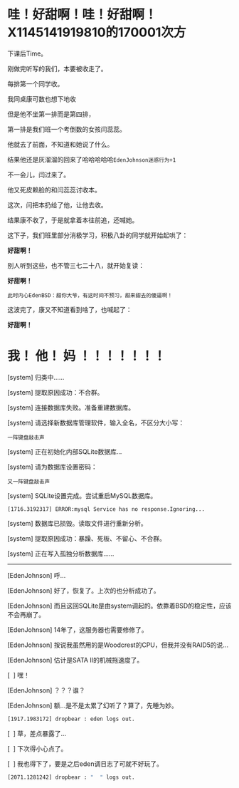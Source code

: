# 哇！好甜啊！哇！好甜啊！ X1145141919810的170001次方

下课后Time。

刚做完听写的我们，本要被收走了。

每排第一个同学收。

我同桌康可数也想下地收

但是他不坐第一排而是第四排，

第一排是我们班一个考倒数的女孩闫蕊蕊。

他就去了前面，不知道和她说了什么。

结果他还是灰溜溜的回来了哈哈哈哈哈```EdenJohnson迷惑行为+1```

不一会儿，闫过来了。

他又死皮赖脸的和闫蕊蕊讨收本。

这次，闫把本扔给了他，让他去收。

结果康不收了，于是就拿着本往前追，还喊她。

这下子，我们班里部分消极学习，积极八卦的同学就开始起哄了：

**好甜啊！**

别人听到这些，也不管三七二十八，就开始复读：

**好甜啊！**

```
此时内心EdenBSD：甜你大爷，有这时间不预习，甜来甜去的傻逼啊！
```

这波完了，康又不知道看到啥了，也喊起了：

**好甜啊！**

# 我！ 他！ 妈 ！！！！！！！

[system] 归类中......

[system] 提取原因成功：不合群。

[system] 连接数据库失败。准备重建数据库。

[system] 请选择新数据库管理软件，输入全名，不区分大小写：

```一阵键盘敲击声```

[system] 正在初始化内部SQLite数据库...

[system] 请为数据库设置密码：

```又一阵键盘敲击声```

[system] SQLite设置完成。尝试重启MySQL数据库。

```
[1716.3192317] ERROR:mysql Service has no response.Ignoring...
```

[system] 数据库已损毁。读取文件进行重新分析。

[system] 提取原因成功：暴躁、死板、不留心、不合群。

[system] 正在写入孤独分析数据库......

---

[EdenJohnson] 呼...

[EdenJohnson] 好了，恢复了。上次的也分析成功了。

[EdenJohnson] 而且这回SQLite是由system调起的。依靠着BSD的稳定性，应该不会再崩了。

[EdenJohnson] 14年了，这服务器也需要修修了。

[EdenJohnson] 按说我虽然用的是Woodcrest的CPU，但我并没有RAID5的说...

[EdenJohnson] 估计是SATA II的机械拖速度了。

[ ‌‍‍‍‍‌‌‍‌‌‌‍‍‌‌‌‍‍‌‌‌‌‍‌‌‌‌‌‍‌‌‌‌‍‍‌‌‌‍‍‌‌‌‌‌‌‍‍‌‌‌‌‌‌‌‍‍‌‌‌‍‍‌‌‌‌‍‌‌‌‌‌‌‌‍‍‌‍‍‌‌‌‍‍‌‌‌‍‍‍‍‍‌‌‌‍‍‌‌‌‍‍‌‌‌‌‌‌‍‌‌‍‌‍‍‌‌‌‍‍‌‌‌‌‍‌‌‌‍‌‌‌‍‌‍‍‌‌‌‍‍‌‌‌‌‍‌‌‍‍‍‌‌‍‌‍‍‌‌‌‍‍‌‌‍‌‍‍‌‌‌‌‍‌‌‍‍‌‌‌‍‍‌‌‌‍‌‍‌‌‍‌‌‌‍‍‌‌‌‍‍‌‌‍‍‍‍‌‌‌‌‌‌‌‍‍‌‌‌‍‍‌‌ ] 嘿！

[EdenJohnson] ？？？谁？

[EdenJohnson] 额...是不是太累了幻听了？算了，先睡为妙。

```bash
[1917.1983172] dropbear : eden logs out.
```

[ ‌‍‍‍‍‌‌‍‌‌‌‍‍‌‌‌‍‍‌‌‌‌‍‌‌‌‌‌‍‌‌‌‌‍‍‌‌‌‍‍‌‌‌‌‌‌‍‍‌‌‌‌‌‌‌‍‍‌‌‌‍‍‌‌‌‌‍‌‌‌‌‌‌‌‍‍‌‍‍‌‌‌‍‍‌‌‌‍‍‍‍‍‌‌‌‍‍‌‌‌‍‍‌‌‌‌‌‌‍‌‌‍‌‍‍‌‌‌‍‍‌‌‌‌‍‌‌‌‍‌‌‌‍‌‍‍‌‌‌‍‍‌‌‌‌‍‌‌‍‍‍‌‌‍‌‍‍‌‌‌‍‍‌‌‍‌‍‍‌‌‌‌‍‌‌‍‍‌‌‌‍‍‌‌‌‍‌‍‌‌‍‌‌‌‍‍‌‌‌‍‍‌‌‍‍‍‍‌‌‌‌‌‌‌‍‍‌‌‌‍‍‌‌ ] 草，差点暴露了...

[ ‌‍‍‍‍‌‌‍‌‌‌‍‍‌‌‌‍‍‌‌‌‌‍‌‌‌‌‌‍‌‌‌‌‍‍‌‌‌‍‍‌‌‌‌‌‌‍‍‌‌‌‌‌‌‌‍‍‌‌‌‍‍‌‌‌‌‍‌‌‌‌‌‌‌‍‍‌‍‍‌‌‌‍‍‌‌‌‍‍‍‍‍‌‌‌‍‍‌‌‌‍‍‌‌‌‌‌‌‍‌‌‍‌‍‍‌‌‌‍‍‌‌‌‌‍‌‌‌‍‌‌‌‍‌‍‍‌‌‌‍‍‌‌‌‌‍‌‌‍‍‍‌‌‍‌‍‍‌‌‌‍‍‌‌‍‌‍‍‌‌‌‌‍‌‌‍‍‌‌‌‍‍‌‌‌‍‌‍‌‌‍‌‌‌‍‍‌‌‌‍‍‌‌‍‍‍‍‌‌‌‌‌‌‌‍‍‌‌‌‍‍‌‌ ] 下次得小心点了。

[ ‌‍‍‍‍‌‌‍‌‌‌‍‍‌‌‌‍‍‌‌‌‌‍‌‌‌‌‌‍‌‌‌‌‍‍‌‌‌‍‍‌‌‌‌‌‌‍‍‌‌‌‌‌‌‌‍‍‌‌‌‍‍‌‌‌‌‍‌‌‌‌‌‌‌‍‍‌‍‍‌‌‌‍‍‌‌‌‍‍‍‍‍‌‌‌‍‍‌‌‌‍‍‌‌‌‌‌‌‍‌‌‍‌‍‍‌‌‌‍‍‌‌‌‌‍‌‌‌‍‌‌‌‍‌‍‍‌‌‌‍‍‌‌‌‌‍‌‌‍‍‍‌‌‍‌‍‍‌‌‌‍‍‌‌‍‌‍‍‌‌‌‌‍‌‌‍‍‌‌‌‍‍‌‌‌‍‌‍‌‌‍‌‌‌‍‍‌‌‌‍‍‌‌‍‍‍‍‌‌‌‌‌‌‌‍‍‌‌‌‍‍‌‌ ] 我也得下了，要是之后eden调日志了可就不好玩了。

```bash
[2071.1281242] dropbear : " ‌‍‍‍​‍‌‌​‍‌‌​‌‍‍‌‌​​‌‍‍‌‌​‌‌‍‌​‌‌‌‌​‍‌‌‌​‌‍‍‌‌​​‌‍‍‌‌​‌‌‌‌​‍‍‌‌‌​‌‌‌​‌‍‍‌‌​​‌‍‍‌‌​‌‌​‍‌‌‌‌​‌‌‌‍‍​‌‍‍‌‌​​‌‍‍‌‌​‌‍‍‍​‍‍‌​‌​‌‍‍‌‌​​‌‍‍‌‌​‌‌‌​‌​‍‌‌‍​‌‍‍‌‌​​‌‍‍‌‌​‌‌‍‌​‌‌‍‌​‌‌‍​‌‍‍‌‌​​‌‍‍‌‌​‌‌‍‌​‌‍‍‍​‌‌‍​‌‍‍‌‌​​‌‍‍‌‌​‍‌‍​‍‌‌‌‌​‍‌​‌‍‍‌‌​​‌‍‍‌‌​‌‍‌​‍‌​‌‍‌‌​‌‍‍‌‌​​‌‍‍‌‌​‍‍‍‍‌​‌‌‌‌​‌​‌‍‍‌‌​​‌‍‍‌‌ " logs out.
```

